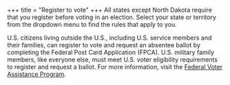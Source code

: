 +++
title = "Register to vote"
+++
All states except North Dakota require that you register before voting in an election. Select your state or territory from the dropdown menu to find the rules that apply to you.

U.S. citizens living outside the U.S., including U.S. service members and their families, can register to vote and request an absentee ballot by completing the Federal Post Card Application (FPCA). U.S. military family members, like everyone else, must meet U.S. voter eligibility requirements to register and request a ballot. For more information, visit the [Federal Voter Assistance Program](https://www.fvap.gov/).
